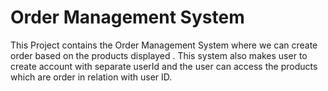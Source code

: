 # Order Management System

This Project contains the  Order Management System where we can create order based on the products displayed .
This system also makes user to create account with separate userId and the user can access the products which are order in relation with user ID.
